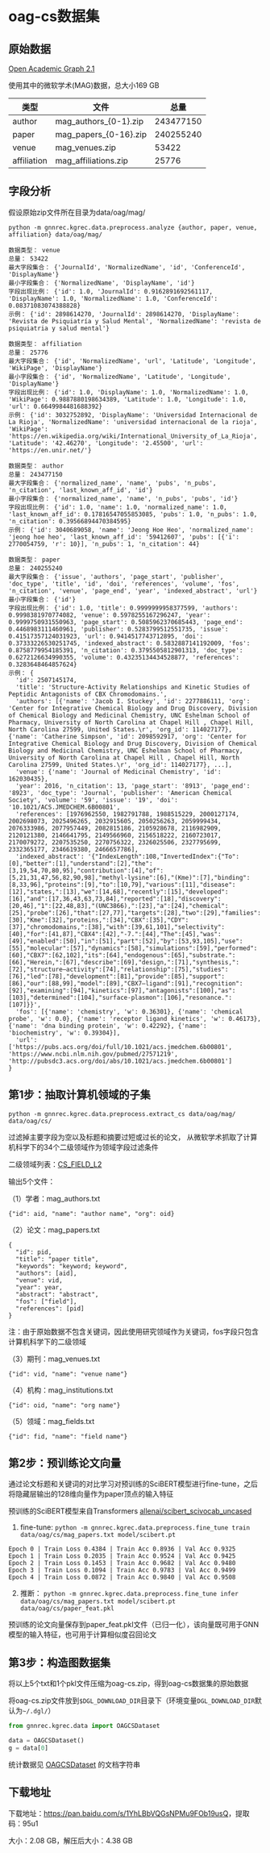 # oag-cs数据集
## 原始数据
[Open Academic Graph 2.1](https://www.aminer.cn/oag-2-1)

使用其中的微软学术(MAG)数据，总大小169 GB

| 类型 | 文件 | 总量 |
| --- | --- | --- |
| author | mag_authors_{0-1}.zip | 243477150 |
| paper | mag_papers_{0-16}.zip | 240255240 |
| venue | mag_venues.zip | 53422 |
| affiliation | mag_affiliations.zip | 25776 |

## 字段分析
假设原始zip文件所在目录为data/oag/mag/

`python -m gnnrec.kgrec.data.preprocess.analyze {author, paper, venue, affiliation} data/oag/mag/`

```
数据类型： venue
总量： 53422
最大字段集合： {'JournalId', 'NormalizedName', 'id', 'ConferenceId', 'DisplayName'}
最小字段集合： {'NormalizedName', 'DisplayName', 'id'}
字段出现比例： {'id': 1.0, 'JournalId': 0.9162891692561117, 'DisplayName': 1.0, 'NormalizedName': 1.0, 'ConferenceId': 0.08371083074388828}
示例： {'id': 2898614270, 'JournalId': 2898614270, 'DisplayName': 'Revista de Psiquiatría y Salud Mental', 'NormalizedName': 'revista de psiquiatria y salud mental'}
```

```
数据类型： affiliation
总量： 25776
最大字段集合： {'id', 'NormalizedName', 'url', 'Latitude', 'Longitude', 'WikiPage', 'DisplayName'}
最小字段集合： {'id', 'NormalizedName', 'Latitude', 'Longitude', 'DisplayName'}
字段出现比例： {'id': 1.0, 'DisplayName': 1.0, 'NormalizedName': 1.0, 'WikiPage': 0.9887880198634389, 'Latitude': 1.0, 'Longitude': 1.0, 'url': 0.6649984481688392}
示例： {'id': 3032752892, 'DisplayName': 'Universidad Internacional de La Rioja', 'NormalizedName': 'universidad internacional de la rioja', 'WikiPage': 'https://en.wikipedia.org/wiki/International_University_of_La_Rioja', 'Latitude': '42.46270', 'Longitude': '2.45500', 'url': 'https://en.unir.net/'}
```

```
数据类型： author
总量： 243477150
最大字段集合： {'normalized_name', 'name', 'pubs', 'n_pubs', 'n_citation', 'last_known_aff_id', 'id'}
最小字段集合： {'normalized_name', 'name', 'n_pubs', 'pubs', 'id'}
字段出现比例： {'id': 1.0, 'name': 1.0, 'normalized_name': 1.0, 'last_known_aff_id': 0.17816547055853085, 'pubs': 1.0, 'n_pubs': 1.0, 'n_citation': 0.39566894470384595}
示例： {'id': 3040689058, 'name': 'Jeong Hoe Heo', 'normalized_name': 'jeong hoe heo', 'last_known_aff_id': '59412607', 'pubs': [{'i': 2770054759, 'r': 10}], 'n_pubs': 1, 'n_citation': 44}
```

```
数据类型： paper
总量： 240255240
最大字段集合： {'issue', 'authors', 'page_start', 'publisher', 'doc_type', 'title', 'id', 'doi', 'references', 'volume', 'fos', 'n_citation', 'venue', 'page_end', 'year', 'indexed_abstract', 'url'}
最小字段集合： {'id'}
字段出现比例： {'id': 1.0, 'title': 0.9999999958377599, 'authors': 0.9998381970774082, 'venue': 0.5978255167296247, 'year': 0.9999750931550963, 'page_start': 0.5085962370685443, 'page_end': 0.4468983111460961, 'publisher': 0.5283799512551735, 'issue': 0.41517357124031923, 'url': 0.9414517743712895, 'doi': 0.37333226530251745, 'indexed_abstract': 0.5832887141192009, 'fos': 0.8758779954185391, 'n_citation': 0.3795505812901313, 'doc_type': 0.6272126634990355, 'volume': 0.43235134434528877, 'references': 0.3283648464857624}
示例： {
  'id': 2507145174,
  'title': 'Structure-Activity Relationships and Kinetic Studies of Peptidic Antagonists of CBX Chromodomains.',
  'authors': [{'name': 'Jacob I. Stuckey', 'id': 2277886111, 'org': 'Center for Integrative Chemical Biology and Drug Discovery, Division of Chemical Biology and Medicinal Chemistry, UNC Eshelman School of Pharmacy, University of North Carolina at Chapel Hill , Chapel Hill, North Carolina 27599, United States.\r', 'org_id': 114027177}, {'name': 'Catherine Simpson', 'id': 2098592917, 'org': 'Center for Integrative Chemical Biology and Drug Discovery, Division of Chemical Biology and Medicinal Chemistry, UNC Eshelman School of Pharmacy, University of North Carolina at Chapel Hill , Chapel Hill, North Carolina 27599, United States.\r', 'org_id': 114027177}, ...],
  'venue': {'name': 'Journal of Medicinal Chemistry', 'id': 162030435},
  'year': 2016, 'n_citation': 13, 'page_start': '8913', 'page_end': '8923', 'doc_type': 'Journal', 'publisher': 'American Chemical Society', 'volume': '59', 'issue': '19', 'doi': '10.1021/ACS.JMEDCHEM.6B00801',
  'references': [1976962550, 1982791788, 1988515229, 2000127174, 2002698073, 2025496265, 2032915605, 2050256263, 2059999434, 2076333986, 2077957449, 2082815186, 2105928678, 2116982909, 2120121380, 2146641795, 2149566960, 2156518222, 2160723017, 2170079272, 2207535250, 2270756322, 2326025506, 2327795699, 2332365177, 2346619380, 2466657786],
  'indexed_abstract': '{"IndexLength":108,"InvertedIndex":{"To":[0],"better":[1],"understand":[2],"the":[3,19,54,70,80,95],"contribution":[4],"of":[5,21,31,47,56,82,90,98],"methyl-lysine":[6],"(Kme)":[7],"binding":[8,33,96],"proteins":[9],"to":[10,79],"various":[11],"disease":[12],"states,":[13],"we":[14,68],"recently":[15],"developed":[16],"and":[17,36,43,63,73,84],"reported":[18],"discovery":[20,46],"1":[22,48,83],"(UNC3866),":[23],"a":[24],"chemical":[25],"probe":[26],"that":[27,77],"targets":[28],"two":[29],"families":[30],"Kme":[32],"proteins,":[34],"CBX":[35],"CDY":[37],"chromodomains,":[38],"with":[39,61,101],"selectivity":[40],"for":[41,87],"CBX4":[42],"-7.":[44],"The":[45],"was":[49],"enabled":[50],"in":[51],"part":[52],"by":[53,93,105],"use":[55],"molecular":[57],"dynamics":[58],"simulations":[59],"performed":[60],"CBX7":[62,102],"its":[64],"endogenous":[65],"substrate.":[66],"Herein,":[67],"describe":[69],"design,":[71],"synthesis,":[72],"structure–activity":[74],"relationship":[75],"studies":[76],"led":[78],"development":[81],"provide":[85],"support":[86],"our":[88,99],"model":[89],"CBX7–ligand":[91],"recognition":[92],"examining":[94],"kinetics":[97],"antagonists":[100],"as":[103],"determined":[104],"surface-plasmon":[106],"resonance.":[107]}}',
  'fos': [{'name': 'chemistry', 'w': 0.36301}, {'name': 'chemical probe', 'w': 0.0}, {'name': 'receptor ligand kinetics', 'w': 0.46173}, {'name': 'dna binding protein', 'w': 0.42292}, {'name': 'biochemistry', 'w': 0.39304}],
  'url': ['https://pubs.acs.org/doi/full/10.1021/acs.jmedchem.6b00801', 'https://www.ncbi.nlm.nih.gov/pubmed/27571219', 'http://pubsdc3.acs.org/doi/abs/10.1021/acs.jmedchem.6b00801']
}
```

## 第1步：抽取计算机领域的子集
`python -m gnnrec.kgrec.data.preprocess.extract_cs data/oag/mag/ data/oag/cs/`

过滤掉主要字段为空以及标题和摘要过短或过长的论文，
从微软学术抓取了计算机科学下的34个二级领域作为领域字段过滤条件

二级领域列表：[CS_FIELD_L2](config.py)

输出5个文件：

（1）学者：mag_authors.txt

`{"id": aid, "name": "author name", "org": oid}`

（2）论文：mag_papers.txt

```
{
  "id": pid,
  "title": "paper title",
  "keywords": "keyword; keyword",
  "authors": [aid],
  "venue": vid,
  "year": year,
  "abstract": "abstract",
  "fos": ["field"],
  "references": [pid]
}
```

注：由于原始数据不包含关键词，因此使用研究领域作为关键词，fos字段只包含计算机科学下的二级领域

（3）期刊：mag_venues.txt

`{"id": vid, "name": "venue name"}`

（4）机构：mag_institutions.txt

`{"id": oid, "name": "org name"}`

（5）领域：mag_fields.txt

`{"id": fid, "name": "field name"}`

## 第2步：预训练论文向量
通过论文标题和关键词的对比学习对预训练的SciBERT模型进行fine-tune，之后将隐藏层输出的128维向量作为paper顶点的输入特征

预训练的SciBERT模型来自Transformers [allenai/scibert_scivocab_uncased](https://huggingface.co/allenai/scibert_scivocab_uncased)

1. fine-tune: `python -m gnnrec.kgrec.data.preprocess.fine_tune train data/oag/cs/mag_papers.txt model/scibert.pt`

```
Epoch 0 | Train Loss 0.4384 | Train Acc 0.8936 | Val Acc 0.9325
Epoch 1 | Train Loss 0.2035 | Train Acc 0.9524 | Val Acc 0.9425
Epoch 2 | Train Loss 0.1453 | Train Acc 0.9682 | Val Acc 0.9480
Epoch 3 | Train Loss 0.1094 | Train Acc 0.9783 | Val Acc 0.9499
Epoch 4 | Train Loss 0.0872 | Train Acc 0.9840 | Val Acc 0.9508
```

2. 推断： `python -m gnnrec.kgrec.data.preprocess.fine_tune infer data/oag/cs/mag_papers.txt model/scibert.pt data/oag/cs/paper_feat.pkl`

预训练的论文向量保存到paper_feat.pkl文件（已归一化），该向量既可用于GNN模型的输入特征，也可用于计算相似度召回论文

## 第3步：构造图数据集
将以上5个txt和1个pkl文件压缩为oag-cs.zip，得到oag-cs数据集的原始数据

将oag-cs.zip文件放到`$DGL_DOWNLOAD_DIR`目录下（环境变量`DGL_DOWNLOAD_DIR`默认为`~/.dgl/`）

```python
from gnnrec.kgrec.data import OAGCSDataset

data = OAGCSDataset()
g = data[0]
```

统计数据见 [OAGCSDataset](oagcs.py) 的文档字符串

## 下载地址
下载地址：<https://pan.baidu.com/s/1YhLBbVQGsNPMu9FOb19usQ>，提取码：95u1

大小：2.08 GB，解压后大小：4.38 GB

